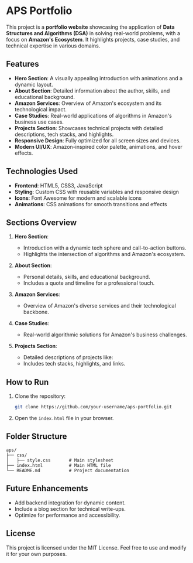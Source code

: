 # APS Portfolio

This project is a **portfolio website** showcasing the application of **Data Structures and Algorithms (DSA)** in solving real-world problems, with a focus on **Amazon's Ecosystem**. It highlights projects, case studies, and technical expertise in various domains.

## Features

- **Hero Section**: A visually appealing introduction with animations and a dynamic layout.
- **About Section**: Detailed information about the author, skills, and educational background.
- **Amazon Services**: Overview of Amazon's ecosystem and its technological impact.
- **Case Studies**: Real-world applications of algorithms in Amazon's business use cases.
- **Projects Section**: Showcases technical projects with detailed descriptions, tech stacks, and highlights.
- **Responsive Design**: Fully optimized for all screen sizes and devices.
- **Modern UI/UX**: Amazon-inspired color palette, animations, and hover effects.

## Technologies Used

- **Frontend**: HTML5, CSS3, JavaScript
- **Styling**: Custom CSS with reusable variables and responsive design
- **Icons**: Font Awesome for modern and scalable icons
- **Animations**: CSS animations for smooth transitions and effects

## Sections Overview

1. **Hero Section**: 
   - Introduction with a dynamic tech sphere and call-to-action buttons.
   - Highlights the intersection of algorithms and Amazon's ecosystem.

2. **About Section**:
   - Personal details, skills, and educational background.
   - Includes a quote and timeline for a professional touch.

3. **Amazon Services**:
   - Overview of Amazon's diverse services and their technological backbone.

4. **Case Studies**:
   - Real-world algorithmic solutions for Amazon's business challenges.

5. **Projects Section**:
   - Detailed descriptions of projects like:
   - Includes tech stacks, highlights, and links.

## How to Run

1. Clone the repository:
   ```bash
   git clone https://github.com/your-username/aps-portfolio.git
   ```
2. Open the `index.html` file in your browser.

## Folder Structure

```
aps/
├── css/
│   ├── style.css       # Main stylesheet
├── index.html          # Main HTML file
└── README.md           # Project documentation
```

## Future Enhancements

- Add backend integration for dynamic content.
- Include a blog section for technical write-ups.
- Optimize for performance and accessibility.

## License

This project is licensed under the MIT License. Feel free to use and modify it for your own purposes.
